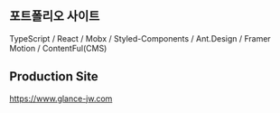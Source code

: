 ## 포트폴리오 사이트

TypeScript / React / Mobx / Styled-Components / Ant.Design / Framer Motion / ContentFul(CMS)

## Production Site

https://www.glance-jw.com
